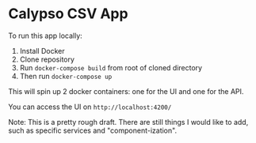 # Calypso CSV App

To run this app locally:
1. Install Docker
2. Clone repository
3. Run `docker-compose build` from root of cloned directory
4. Then run `docker-compose up`

This will spin up 2 docker containers: one for the UI and one for the API.

You can access the UI on `http://localhost:4200/`


Note:
This is a pretty rough draft. There are still things I would like to add, such as specific services and "component-ization".
